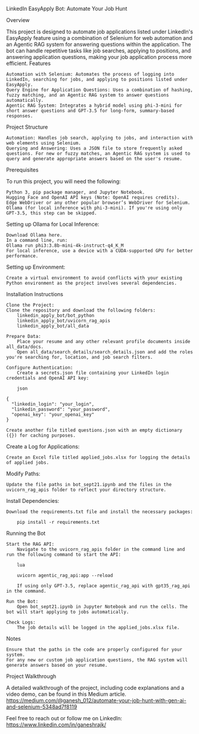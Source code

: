 LinkedIn EasyApply Bot: Automate Your Job Hunt

Overview

This project is designed to automate job applications listed under LinkedIn's EasyApply feature using a combination of Selenium for web automation and an Agentic RAG system for answering questions within the application. The bot can handle repetitive tasks like job searches, applying to positions, and answering application questions, making your job application process more efficient.
Features

    Automation with Selenium: Automates the process of logging into LinkedIn, searching for jobs, and applying to positions listed under EasyApply.
    Query Engine for Application Questions: Uses a combination of hashing, fuzzy matching, and an Agentic RAG system to answer questions automatically.
    Agentic RAG System: Integrates a hybrid model using phi-3-mini for short answer questions and GPT-3.5 for long-form, summary-based responses.

Project Structure

    Automation: Handles job search, applying to jobs, and interaction with web elements using Selenium.
    Querying and Answering: Uses a JSON file to store frequently asked questions. For new or fuzzy matches, an Agentic RAG system is used to query and generate appropriate answers based on the user's resume.

Prerequisites

To run this project, you will need the following:

    Python 3, pip package manager, and Jupyter Notebook.
    Hugging Face and OpenAI API keys (Note: OpenAI requires credits).
    Edge WebDriver or any other popular browser’s WebDriver for Selenium.
    Ollama (for local inference with phi-3-mini). If you're using only GPT-3.5, this step can be skipped.

Setting up Ollama for Local Inference:

    Download Ollama here.
    In a command line, run:
    Ollama run phi3:3.8b-mini-4k-instruct-q4_K_M
    For local inference, use a device with a CUDA-supported GPU for better performance.

Setting up Environment:

    Create a virtual environment to avoid conflicts with your existing Python environment as the project involves several dependencies.

Installation Instructions

    Clone the Project:
    Clone the repository and download the following folders:
        linkedin_apply_bot/bot_python
        linkedin_apply_bot/uvicorn_rag_apis
        linkedin_apply_bot/all_data

    Prepare Data:
        Place your resume and any other relevant profile documents inside all_data/docs.
        Open all_data/search_details/search_details.json and add the roles you're searching for, location, and job search filters.

    Configure Authentication:
        Create a secrets.json file containing your LinkedIn login credentials and OpenAI API key:

        json

    {
      "linkedin_login": "your_login",
      "linkedin_password": "your_password",
      "openai_key": "your_openai_key"
    }

    Create another file titled questions.json with an empty dictionary ({}) for caching purposes.

Create a Log for Applications:

    Create an Excel file titled applied_jobs.xlsx for logging the details of applied jobs.

Modify Paths:

    Update the file paths in bot_sept21.ipynb and the files in the uvicorn_rag_apis folder to reflect your directory structure.

Install Dependencies:

    Download the requirements.txt file and install the necessary packages:

        pip install -r requirements.txt

Running the Bot

    Start the RAG API:
        Navigate to the uvicorn_rag_apis folder in the command line and run the following command to start the API:

        lua

        uvicorn agentic_rag_api:app --reload

        If using only GPT-3.5, replace agentic_rag_api with gpt35_rag_api in the command.

    Run the Bot:
        Open bot_sept21.ipynb in Jupyter Notebook and run the cells. The bot will start applying to jobs automatically.

    Check Logs:
        The job details will be logged in the applied_jobs.xlsx file.

Notes

    Ensure that the paths in the code are properly configured for your system.
    For any new or custom job application questions, the RAG system will generate answers based on your resume.

Project Walkthrough

A detailed walkthrough of the project, including code explanations and a video demo, can be found in this Medium article.
https://medium.com/@ganesh_012/automate-your-job-hunt-with-gen-ai-and-selenium-5348ad7f8119


Feel free to reach out or follow me on LinkedIn: https://www.linkedin.com/in/ganeshrajk/

